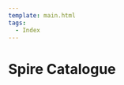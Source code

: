 ```yaml
---
template: main.html
tags:
  - Index
---
```


# Spire Catalogue

<!-- material/tags { scope: true } -->